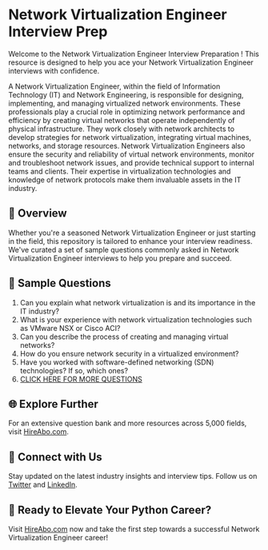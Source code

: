 # Network Virtualization Engineer Interview Prep

Welcome to the Network Virtualization Engineer Interview Preparation ! This resource is designed to help you ace your Network Virtualization Engineer interviews with confidence.

A Network Virtualization Engineer, within the field of Information Technology (IT) and Network Engineering, is responsible for designing, implementing, and managing virtualized network environments. These professionals play a crucial role in optimizing network performance and efficiency by creating virtual networks that operate independently of physical infrastructure. They work closely with network architects to develop strategies for network virtualization, integrating virtual machines, networks, and storage resources. Network Virtualization Engineers also ensure the security and reliability of virtual network environments, monitor and troubleshoot network issues, and provide technical support to internal teams and clients. Their expertise in virtualization technologies and knowledge of network protocols make them invaluable assets in the IT industry.

## 🚀 Overview

Whether you're a seasoned Network Virtualization Engineer or just starting in the field, this repository is tailored to enhance your interview readiness. We've curated a set of sample questions commonly asked in Network Virtualization Engineer interviews to help you prepare and succeed.

## 📝 Sample Questions

1. Can you explain what network virtualization is and its importance in the IT industry?
2. What is your experience with network virtualization technologies such as VMware NSX or Cisco ACI?
3. Can you describe the process of creating and managing virtual networks?
4. How do you ensure network security in a virtualized environment?
5. Have you worked with software-defined networking (SDN) technologies? If so, which ones?
6. [CLICK HERE FOR MORE QUESTIONS](https://hireabo.com/job/0_1_46/Network%20Virtualization%20Engineer)

## 🌐 Explore Further

For an extensive question bank and more resources across 5,000 fields, visit [HireAbo.com](https://www.hireabo.com).

## 📱 Connect with Us

Stay updated on the latest industry insights and interview tips. Follow us on [Twitter](https://twitter.com/hireabo) and [LinkedIn](https://www.linkedin.com/in/hire-abo-3609972a8/).

## 🚀 Ready to Elevate Your Python Career?

Visit [HireAbo.com](https://www.hireabo.com) now and take the first step towards a successful Network Virtualization Engineer career!